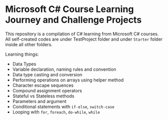 # Microsoft C# Course Learning Journey and Challenge Projects

This repository is a compilation of C# learning from Microsoft C# courses. All self-created codes are under TestProject folder and under `Starter` folder inside all other folders.

Learning things:
- Data Types
- Variable declaration, naming rules and convention
- Data type casting and conversion
- Performing operations on arrays using helper method
- Character escape sequences
- Compound assignment operators
- Stateful vs Stateless methods
- Parameters and argument
- Conditional statements with `if-else`, `switch-case`
- Looping with `for`, `foreach`, `do-while`, `while`
